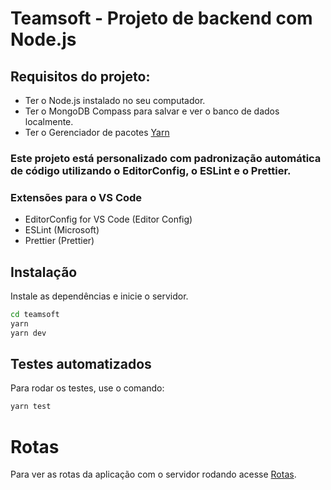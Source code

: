 # Teamsoft - Projeto de backend com Node.js

## Requisitos do projeto:

- Ter o Node.js instalado no seu computador.
- Ter o MongoDB Compass para salvar e ver o banco de dados localmente.
- Ter o Gerenciador de pacotes [Yarn](https://yarnpkg.com/)

### Este projeto está personalizado com padronização automática de código utilizando o EditorConfig, o ESLint e o Prettier.

### Extensões para o VS Code

- EditorConfig for VS Code (Editor Config)
- ESLint (Microsoft)
- Prettier (Prettier)

## Instalação

Instale as dependências e inicie o servidor.

```sh
cd teamsoft
yarn
yarn dev
```

## Testes automatizados

Para rodar os testes, use o comando:

```sh
yarn test
```

# Rotas

Para ver as rotas da aplicação com o servidor rodando acesse [Rotas](http://localhost:3000/doc).
